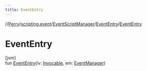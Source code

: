 ```yaml
---
title: EventEntry
---
```

//[Perry](../../../../index.html)/[scripting.event](../../index.html)/[EventScriptManager](../index.html)/[EventEntry](index.html)/[EventEntry](-event-entry.html)



# EventEntry



[jvm]\
fun [EventEntry](-event-entry.html)(iv: [Invocable](https://docs.oracle.com/javase/8/docs/api/javax/script/Invocable.html), em: [EventManager](../../-event-manager/index.html))




